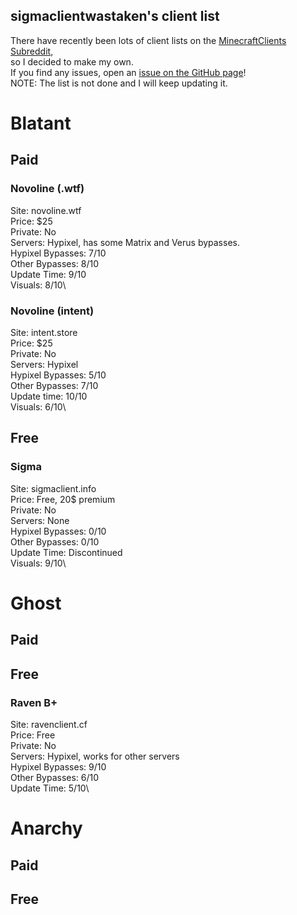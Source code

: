 ## sigmaclientwastaken's client list
There have recently been lots of client lists on the [MinecraftClients Subreddit](https://reddit.com/r/minecraftclients), \
so I decided to make my own. \
If you find any issues, open an [issue on the GitHub page](https://github.com/sigmaclientwastaken/clients-list/issues)! \
NOTE: The list is not done and I will keep updating it.

# Blatant
## Paid
### Novoline (.wtf)
Site: novoline.wtf\
Price: $25\
Private: No\
Servers: Hypixel, has some Matrix and Verus bypasses.\
Hypixel Bypasses: 7/10\
Other Bypasses: 8/10\
Update Time: 9/10\
Visuals: 8/10\
### Novoline (intent)
Site: intent.store\
Price: $25\
Private: No\
Servers: Hypixel\
Hypixel Bypasses: 5/10\
Other Bypasses: 7/10\
Update time: 10/10\
Visuals: 6/10\
## Free
### Sigma
Site: sigmaclient.info\
Price: Free, 20$ premium\
Private: No\
Servers: None\
Hypixel Bypasses: 0/10\
Other Bypasses: 0/10\
Update Time: Discontinued\
Visuals: 9/10\
# Ghost
## Paid
## Free
### Raven B+
Site: ravenclient.cf\
Price: Free\
Private: No\
Servers: Hypixel, works for other servers\
Hypixel Bypasses: 9/10\
Other Bypasses: 6/10\
Update Time: 5/10\
# Anarchy
## Paid
## Free
